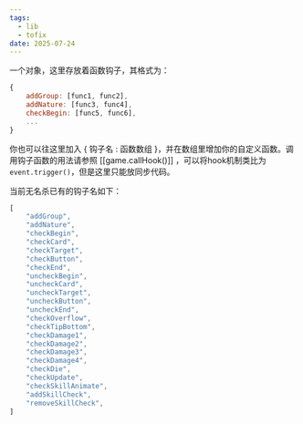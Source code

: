 ```yaml
---
tags:
  - lib
  - tofix
date: 2025-07-24
---
```

一个对象，这里存放着函数钩子，其格式为：

``` js
{
	addGroup: [func1, func2],
	addNature: [func3, func4],
	checkBegin: [func5, func6],
	...
}
```

你也可以往这里加入 { 钩子名 : 函数数组 }，并在数组里增加你的自定义函数。调用钩子函数的用法请参照 [[game.callHook()]] ，可以将hook机制类比为`event.trigger()`，但是这里只能放同步代码。


当前无名杀已有的钩子名如下：

``` js
[
	"addGroup",
	"addNature",
	"checkBegin",
	"checkCard",
	"checkTarget",
	"checkButton",
	"checkEnd",
	"uncheckBegin",
	"uncheckCard",
	"uncheckTarget",
	"uncheckButton",
	"uncheckEnd",
	"checkOverflow",
	"checkTipBottom",
	"checkDamage1",
	"checkDamage2",
	"checkDamage3",
	"checkDamage4",
	"checkDie",
	"checkUpdate",
	"checkSkillAnimate",
	"addSkillCheck",
	"removeSkillCheck",
]
```

